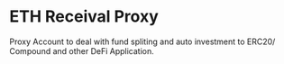 # ETH Receival Proxy

Proxy Account to deal with fund spliting and auto investment to ERC20/ Compound and other DeFi Application.
